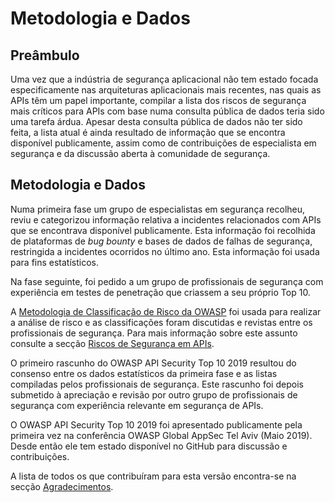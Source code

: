 # Metodologia e Dados

## Preâmbulo

Uma vez que a indústria de segurança aplicacional não tem estado focada
especificamente nas arquiteturas aplicacionais mais recentes, nas quais as APIs
têm um papel importante, compilar a lista dos riscos de segurança mais críticos
para APIs com base numa consulta pública de dados teria sido uma tarefa árdua.
Apesar desta consulta pública de dados não ter sido feita, a lista atual é ainda
resultado de informação que se encontra disponível publicamente, assim como de
contribuições de especialista em segurança e da discussão aberta à comunidade de
segurança.

## Metodologia e Dados

Numa primeira fase um grupo de especialistas em segurança recolheu, reviu e
categorizou informação relativa a incidentes relacionados com APIs que se
encontrava disponível publicamente. Esta informação foi recolhida de plataformas
de _bug bounty_ e bases de dados de falhas de segurança, restringida a
incidentes ocorridos no último ano. Esta informação foi usada para fins
estatísticos.

Na fase seguinte, foi pedido a um grupo de profissionais de segurança com
experiência em testes de penetração que criassem a seu próprio Top 10.

A [Metodologia de Classificação de Risco da OWASP][1] foi usada para realizar a
análise de risco e as classificações foram discutidas e revistas entre os
profissionais de segurança. Para mais informação sobre este assunto consulte a
secção [Riscos de Segurança em APIs][2].

O primeiro rascunho do OWASP API Security Top 10 2019 resultou do consenso entre
os dados estatísticos da primeira fase e as listas compiladas pelos
profissionais de segurança. Este rascunho foi depois submetido à apreciação e
revisão por outro grupo de profissionais de segurança com experiência relevante
em segurança de APIs.

O OWASP API Security Top 10 2019 foi apresentado publicamente pela primeira vez
na conferência OWASP Global AppSec Tel Aviv (Maio 2019). Desde então ele tem
estado disponível no GitHub para discussão e contribuições.

A lista de todos os que contribuíram para esta versão encontra-se na secção
[Agradecimentos][3].

[1]: https://owasp.org/www-project-risk-assessment-framework/
[2]: ./0x10-api-security-risks.md
[3]: ./0xd1-acknowledgments.md
